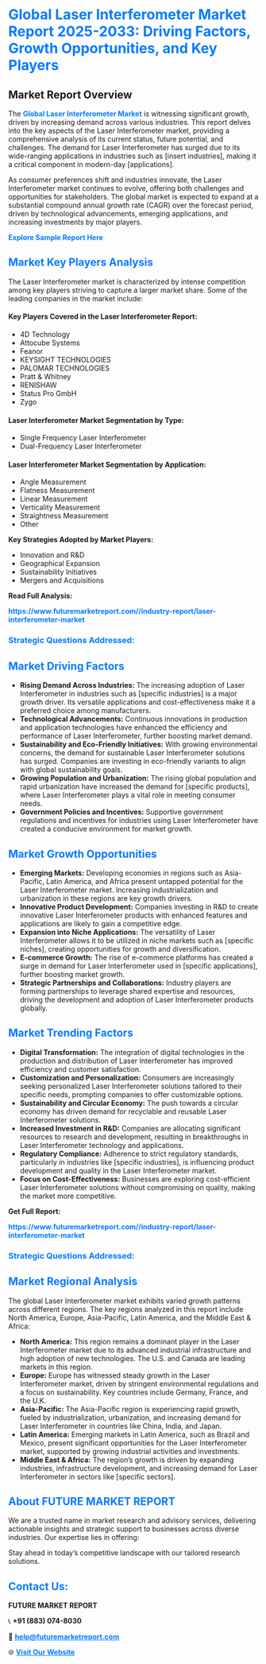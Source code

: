 <h1 style="color: #007BFF;">Global Laser Interferometer Market Report 2025-2033: Driving Factors, Growth Opportunities, and Key Players</h1>

<section id="overview">
<h2>Market Report Overview</h2>
<p>The <a href="https://www.futuremarketreport.com//industry-report/laser-interferometer-market" style="color: #007BFF; text-decoration: none;"><strong>Global Laser Interferometer Market</strong></a> is witnessing significant growth, driven by increasing demand across various industries. This report delves into the key aspects of the Laser Interferometer market, providing a comprehensive analysis of its current status, future potential, and challenges. The demand for Laser Interferometer has surged due to its wide-ranging applications in industries such as [insert industries], making it a critical component in modern-day [applications].</p>
<p>As consumer preferences shift and industries innovate, the Laser Interferometer market continues to evolve, offering both challenges and opportunities for stakeholders. The global market is expected to expand at a substantial compound annual growth rate (CAGR) over the forecast period, driven by technological advancements, emerging applications, and increasing investments by major players.</p>
</section>

<section id="overview">
<p><a href="https://www.futuremarketreport.com//request-sample/reportId=89928" style="color: #007BFF; text-decoration: none;"><strong>Explore Sample Report Here</strong></a></p>
</section>

<section id="key-players">
<h2 style="color: #007BFF;">Market Key Players Analysis</h2>
<p>The Laser Interferometer market is characterized by intense competition among key players striving to capture a larger market share. Some of the leading companies in the market include:</p>
<h4>Key Players Covered in the Laser Interferometer Report:</h4>
<ul><li>4D Technology</li><li>Attocube Systems</li><li>Feanor</li><li>KEYSIGHT TECHNOLOGIES</li><li>PALOMAR TECHNOLOGIES</li><li>Pratt &amp; Whitney</li><li>RENISHAW</li><li>Status Pro GmbH</li><li>Zygo</li></ul>
<h4>Laser Interferometer Market Segmentation by Type:</h4>
<ul><li>Single Frequency Laser Interferometer</li><li>Dual-Frequency Laser Interferometer</li></ul>

<h4>Laser Interferometer Market Segmentation by Application:</h4>
<ul><li>Angle Measurement</li><li>Flatness Measurement</li><li>Linear Measurement</li><li>Verticality Measurement</li><li>Straightness Measurement</li><li>Other</li></ul>
<p><strong>Key Strategies Adopted by Market Players:</strong></p>
<ul>
<li>Innovation and R&D</li>
<li>Geographical Expansion</li>
<li>Sustainability Initiatives</li>
<li>Mergers and Acquisitions</li>
</ul>
</section>

<section>
<p><strong>Read Full Analysis: </strong></p><a href="https://www.futuremarketreport.com//industry-report/laser-interferometer-market" style="color: #007BFF; text-decoration: none;"><strong>https://www.futuremarketreport.com//industry-report/laser-interferometer-market</strong></a>
<h3 style="color: #007BFF;">Strategic Questions Addressed:</h3>
</section>

<section id="driving-factors">
<h2 style="color: #007BFF;">Market Driving Factors</h2>
<ul>
<li><strong>Rising Demand Across Industries:</strong> The increasing adoption of Laser Interferometer in industries such as [specific industries] is a major growth driver. Its versatile applications and cost-effectiveness make it a preferred choice among manufacturers.</li>
<li><strong>Technological Advancements:</strong> Continuous innovations in production and application technologies have enhanced the efficiency and performance of Laser Interferometer, further boosting market demand.</li>
<li><strong>Sustainability and Eco-Friendly Initiatives:</strong> With growing environmental concerns, the demand for sustainable Laser Interferometer solutions has surged. Companies are investing in eco-friendly variants to align with global sustainability goals.</li>
<li><strong>Growing Population and Urbanization:</strong> The rising global population and rapid urbanization have increased the demand for [specific products], where Laser Interferometer plays a vital role in meeting consumer needs.</li>
<li><strong>Government Policies and Incentives:</strong> Supportive government regulations and incentives for industries using Laser Interferometer have created a conducive environment for market growth.</li>
</ul>
</section>

<section id="growth-opportunities">
<h2 style="color: #007BFF;">Market Growth Opportunities</h2>
<ul>
<li><strong>Emerging Markets:</strong> Developing economies in regions such as Asia-Pacific, Latin America, and Africa present untapped potential for the Laser Interferometer market. Increasing industrialization and urbanization in these regions are key growth drivers.</li>
<li><strong>Innovative Product Development:</strong> Companies investing in R&D to create innovative Laser Interferometer products with enhanced features and applications are likely to gain a competitive edge.</li>
<li><strong>Expansion into Niche Applications:</strong> The versatility of Laser Interferometer allows it to be utilized in niche markets such as [specific niches], creating opportunities for growth and diversification.</li>
<li><strong>E-commerce Growth:</strong> The rise of e-commerce platforms has created a surge in demand for Laser Interferometer used in [specific applications], further boosting market growth.</li>
<li><strong>Strategic Partnerships and Collaborations:</strong> Industry players are forming partnerships to leverage shared expertise and resources, driving the development and adoption of Laser Interferometer products globally.</li>
</ul>
</section>

<section id="trending-factors">
<h2 style="color: #007BFF;">Market Trending Factors</h2>
<ul>
<li><strong>Digital Transformation:</strong> The integration of digital technologies in the production and distribution of Laser Interferometer has improved efficiency and customer satisfaction.</li>
<li><strong>Customization and Personalization:</strong> Consumers are increasingly seeking personalized Laser Interferometer solutions tailored to their specific needs, prompting companies to offer customizable options.</li>
<li><strong>Sustainability and Circular Economy:</strong> The push towards a circular economy has driven demand for recyclable and reusable Laser Interferometer solutions.</li>
<li><strong>Increased Investment in R&D:</strong> Companies are allocating significant resources to research and development, resulting in breakthroughs in Laser Interferometer technology and applications.</li>
<li><strong>Regulatory Compliance:</strong> Adherence to strict regulatory standards, particularly in industries like [specific industries], is influencing product development and quality in the Laser Interferometer market.</li>
<li><strong>Focus on Cost-Effectiveness:</strong> Businesses are exploring cost-efficient Laser Interferometer solutions without compromising on quality, making the market more competitive.</li>
</ul>
</section>

<section>
<p><strong>Get Full Report: </strong></p><a href="https://www.futuremarketreport.com//industry-report/laser-interferometer-market" style="color: #007BFF; text-decoration: none;"><strong>https://www.futuremarketreport.com//industry-report/laser-interferometer-market</strong></a>
<h3 style="color: #007BFF;">Strategic Questions Addressed:</h3>
</section>


<section id="regional-analysis">
<h2 style="color: #007BFF;">Market Regional Analysis</h2>
<p>The global Laser Interferometer market exhibits varied growth patterns across different regions. The key regions analyzed in this report include North America, Europe, Asia-Pacific, Latin America, and the Middle East & Africa:</p>
<ul>
<li><strong>North America:</strong> This region remains a dominant player in the Laser Interferometer market due to its advanced industrial infrastructure and high adoption of new technologies. The U.S. and Canada are leading markets in this region.</li>
<li><strong>Europe:</strong> Europe has witnessed steady growth in the Laser Interferometer market, driven by stringent environmental regulations and a focus on sustainability. Key countries include Germany, France, and the U.K.</li>
<li><strong>Asia-Pacific:</strong> The Asia-Pacific region is experiencing rapid growth, fueled by industrialization, urbanization, and increasing demand for Laser Interferometer in countries like China, India, and Japan.</li>
<li><strong>Latin America:</strong> Emerging markets in Latin America, such as Brazil and Mexico, present significant opportunities for the Laser Interferometer market, supported by growing industrial activities and investments.</li>
<li><strong>Middle East & Africa:</strong> The region’s growth is driven by expanding industries, infrastructure development, and increasing demand for Laser Interferometer in sectors like [specific sectors].</li>
</ul>
</section>

<footer>
<h2 style="color: #007BFF;">About FUTURE MARKET REPORT</h2>
<p>We are a trusted name in market research and advisory services, delivering actionable insights and strategic support to businesses across diverse industries. Our expertise lies in offering:</p>

<p>Stay ahead in today’s competitive landscape with our tailored research solutions.</p>

<h2 style="color: #007BFF;">Contact Us:</h2>
<p><strong>FUTURE MARKET REPORT</strong></p>
<p>📞 <strong>+91 (883) 074-8030</strong></p>
<p>📧 <strong><a href="mailto:help@futuremarketreport.com" style="color: #007BFF;">help@futuremarketreport.com</a></strong></p>
<p>🌐 <strong><a href="https://www.futuremarketreport.com/" style="color: #007BFF;">Visit Our Website</a></strong></p>
</footer>